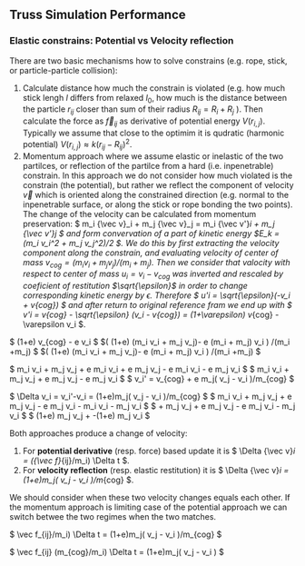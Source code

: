 
## Truss Simulation Performance

### Elastic constrains: Potential vs Velocity reflection

There are two basic mechanisms how to solve constrains (e.g. rope, stick, or particle-particle collision):
 1. Calculate distance how much the constrain is violated (e.g. how much stick lengh $l$ differs from relaxed $l_0$, how much is the distance between the particle $r_{ij}$ closer than sum of their radius $R_{ij} = R_i +R_j$ ). Then calculate the force as $\vec f_{ij}$ as derivative of potential energy $V(r_{i,j})$. Typically we assume that close to the optimim it is qudratic (harmonic potential)  $V(r_{i,j}) \approx k(r_{ij} - R_{ij})^2$.
 2. Momentum approach where we assume elastic or inelastic of the two partilces, or reflection of the partilce from a hard (i.e. inpenetrable) constrain. In this approach we do not consider how much violated is the constrain (the potential), but rather we reflect the component of velocity $\vec v$ which is oriented along the constrained direction (e.g. normal to the inpenetrable surface, or along the stick or rope bonding the two points). The change of the velocity can be calculated from momentum preservation: $ m_i {\vec v}_i + m_j {\vec v}_j = m_i {\vec v'}_i + m_j {\vec v'}_j $ and form convervation of a part of kinetic energy $E_k = (m_i v_i^2 + m_j v_j^2)/2 $. We do this by first extracting the velocity component along the constrain, and evaluating velocity of center of mass $v_{cog} = (m_i v_i + m_j v_j)/(m_i +m_j)$. Then we consider that valocity with respect to center of mass $u_i = v_i - v_{cog}$ was inverted and rescaled by coeficient of restitution $\sqrt{\epsilon}$ in order to change corresponding kinetic energy by $\epsilon$. Therefore $ u'_i = \sqrt{\epsilon}(-v_i + v_{cog}) $ and after return to original reference fram we end up with $ v'_i = v_{cog} - \sqrt{\epsilon} (v_i - v_{cog}) = (1+\varepsilon) v_{cog} - \varepsilon v_i $.


 $ (1+e) v_{cog} - e v_i $
 $( (1+e) (m_i v_i + m_j v_j)- e (m_i + m_j) v_i    ) /(m_i +m_j)  $
 $( (1+e) (m_i v_i + m_j v_j)- e (m_i + m_j) v_i    ) /(m_i +m_j)  $

 $ m_i v_i + m_j v_j  + e m_i v_i + e m_j v_j - e m_i  v_i  - e m_j v_i  $
 $ m_i v_i + m_j v_j              + e m_j v_j               - e m_j v_i  $
 $ v_i' =  v_{cog} +                  e m_j( v_j - v_i )/m_{cog} $


$ \Delta v_i = v_i'-v_i =   (1+e)m_j( v_j - v_i )/m_{cog} $
$ m_i v_i + m_j v_j              + e m_j v_j               - e m_j v_i  -  m_i  v_i - m_j  v_i $
$         + m_j v_j              + e m_j v_j               - e m_j v_i              - m_j  v_i $
$     (1+e) m_j v_j              +                       -(1+e) m_j v_i                          $

 Both approaches produce a change of velocity:
  1. For **potential derivative** (resp. force) based update it is $ \Delta {\vec v}_i = ({\vec f}_{ij}/m_i) \Delta t $.
  2. For **velocity reflection** (resp. elastic restitution) it is $ \Delta {\vec v}_i =  (1+e)m_j( v_j - v_i )/m_{cog} $.

We should consider when these two velocity changes equals each other. If the momentum approach is limiting case of the potential approach we can switch betwee the two regimes when the two matches. 

$ \vec f_{ij}/m_i) \Delta t  =  (1+e)m_j( v_j - v_i )/m_{cog} $

$ \vec f_{ij} (m_{cog}/m_i) \Delta t  =  (1+e)m_j( v_j - v_i ) $